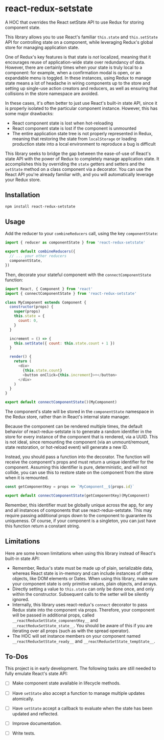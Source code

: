 # react-redux-setstate

A HOC that overrides the React setState API to use Redux for storing component state.

This library allows you to use React's familiar `this.state` and `this.setState` API for controlling state on a component, while leveraging Redux's global store for managing application state.

One of Redux's key features is that state is *not* localized, meaning that it encourages reuse of application-wide state over redundancy of data. However, there are certainly times when your state is truly local to a component: for example, when a confirmation modal is open, or an expandable menu is toggled. In these instances, using Redux to manage state means a lot of headache in wiring components up to the store and setting up single-use action creators and reducers, as well as ensuring that collisions in the store namespace are avoided.

In these cases, it's often better to just use React's built-in state API, since it is properly isolated to the particular component instance. However, this has some major drawbacks:

* React component state is lost when hot-reloading
* React component state is lost if the component is unmounted
* The entire application state tree is not properly represented in Redux, meaning that restoring the state from `localStorage` or loading production state into a local environment to reproduce a bug is difficult

This library seeks to bridge the gap between the ease-of-use of React's state API with the power of Redux to completely manage application state. It accomplishes this by overriding the `state` getters and setters and the `setState` method on a class component via a decorator. You can use the React API you're already familiar with, and you will automatically leverage your Redux store.

## Installation

```sh
npm install react-redux-setstate
```

## Usage

Add the reducer to your `combineReducers` call, using the key `componentState`:


```js
import { reducer as componentState } from 'react-redux-setstate'

export default combineReducers({
  // ... your other reducers
  componentState,
})
```

Then, decorate your stateful component with the `connectComponentState` function:

```js
import React, { Component } from 'react'
import { connectComponentState } from 'react-redux-setstate'

class MyComponent extends Component {
  constructor(props) {
    super(props)
    this.state = {
      count: 0,
    }
  }

  increment = () => {
    this.setState({ count: this.state.count + 1 })
  }

  render() {
    return (
      <div>
        {this.state.count}
        <button onClick={this.increment}>+</button>
      </div>
    )
  }
}

export default connectComponentState()(MyComponent)
```

The component's state will be stored in the `componentState` namespace in the Redux store, rather than in React's internal state manager.

Because the component can be rendered multiple times, the default behavior of react-redux-setstate is to generate a random identifier in the store for every instance of the component that is rendered, via a UUID. This is not ideal, since remounting the component (via an unmount/remount, state restoration, or hot-reload event) will generate a new ID.

Instead, you should pass a function into the decorator. The function will receive the component's props and must return a unique identifier for the component. Assuming this identifier is pure, deterministic, and will not collide, you can use this to restore state on the component from the store when it is remounted.

```js
const getComponentKey = props => `MyComponent__${props.id}`

export default connectComponentState(getComponentKey)(MyComponent)
```

Remember, this identifier must be globally unique across the app, for any and all instances of components that use react-redux-setstate. This may require passing additional props down to the component to guarantee its uniqueness. Of course, if your component is a singleton, you can just have this function return a constant string.

## Limitations

Here are some known limitations when using this library instead of React's built-in state API:

* Remember, Redux's state must be made up of plain, serializable data, whereas React state is in-memory and can include instances of other objects, like DOM elements or Dates. When using this library, make sure your component state is only primitive values, plain objects, and arrays.
* Directly setting a value to `this.state` can only be done once, and only within the constructor. Subsequent calls to the setter will be silently ignored.
* Internally, this library uses react-redux's `connect` decorator to pass Redux state into the component via props. Therefore, your component will be passed in additional props, called `__reactReduxSetState_componentKey__` and `__reactReduxSetState_state__`. You should be aware of this if you are iterating over all props (such as with the spread operator).
* The HOC will set instance members on your component named `__reactReduxSetState_ready__` and `__reactReduxSetState_tempState__`.

## To-Dos

This project is in early development. The following tasks are still needed to fully emulate React's state API:

* [ ] Make component state available in lifecycle methods.
* [ ] Have `setState` also accept a function to manage multiple updates atomically.
* [ ] Have `setState` accept a callback to evaluate when the state has been updated and reflected.
* [ ] Improve documentation.
* [ ] Write tests.

